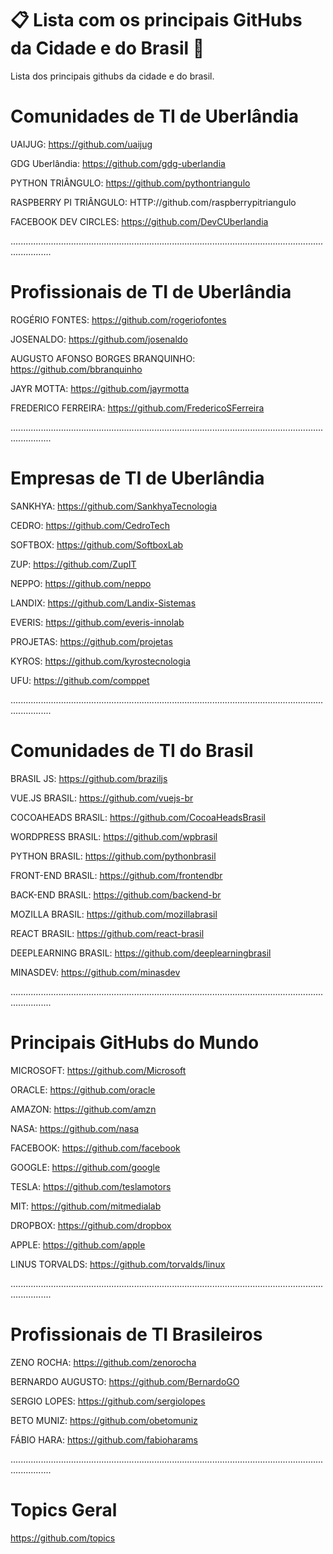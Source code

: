 # 📋 Lista com os principais GitHubs da Cidade e do Brasil 🚀
Lista dos principais githubs da cidade e do brasil.

# Comunidades de TI de Uberlândia 

UAIJUG: https://github.com/uaijug

GDG Uberlândia: https://github.com/gdg-uberlandia

PYTHON TRIÂNGULO: https://github.com/pythontriangulo

RASPBERRY PI TRIÂNGULO: HTTP://github.com/raspberrypitriangulo

FACEBOOK DEV CIRCLES: https://github.com/DevCUberlandia

............................................................................................................................................

# Profissionais de TI de Uberlândia

ROGÉRIO FONTES: https://github.com/rogeriofontes

JOSENALDO: https://github.com/josenaldo

AUGUSTO AFONSO BORGES BRANQUINHO: https://github.com/bbranquinho

JAYR MOTTA: https://github.com/jayrmotta

FREDERICO FERREIRA: https://github.com/FredericoSFerreira

............................................................................................................................................

# Empresas de TI de Uberlândia

SANKHYA: https://github.com/SankhyaTecnologia

CEDRO: https://github.com/CedroTech

SOFTBOX: https://github.com/SoftboxLab

ZUP: https://github.com/ZupIT

NEPPO: https://github.com/neppo

LANDIX: https://github.com/Landix-Sistemas

EVERIS: https://github.com/everis-innolab

PROJETAS: https://github.com/projetas

KYROS: https://github.com/kyrostecnologia

UFU: https://github.com/comppet

............................................................................................................................................

# Comunidades de TI do Brasil

BRASIL JS: https://github.com/braziljs

VUE.JS BRASIL: https://github.com/vuejs-br

COCOAHEADS BRASIL: https://github.com/CocoaHeadsBrasil

WORDPRESS BRASIL: https://github.com/wpbrasil

PYTHON BRASIL: https://github.com/pythonbrasil

FRONT-END BRASIL: https://github.com/frontendbr

BACK-END BRASIL: https://github.com/backend-br

MOZILLA BRASIL: https://github.com/mozillabrasil

REACT BRASIL: https://github.com/react-brasil

DEEPLEARNING BRASIL: https://github.com/deeplearningbrasil

MINASDEV: https://github.com/minasdev

............................................................................................................................................

# Principais GitHubs do Mundo

MICROSOFT: https://github.com/Microsoft

ORACLE: https://github.com/oracle

AMAZON: https://github.com/amzn

NASA: https://github.com/nasa

FACEBOOK: https://github.com/facebook

GOOGLE: https://github.com/google

TESLA: https://github.com/teslamotors

MIT: https://github.com/mitmedialab

DROPBOX: https://github.com/dropbox

APPLE: https://github.com/apple

LINUS TORVALDS: https://github.com/torvalds/linux

............................................................................................................................................

# Profissionais de TI Brasileiros

ZENO ROCHA: https://github.com/zenorocha

BERNARDO AUGUSTO: https://github.com/BernardoGO

SERGIO LOPES: https://github.com/sergiolopes

BETO MUNIZ: https://github.com/obetomuniz

FÁBIO HARA: https://github.com/fabioharams

............................................................................................................................................

# Topics Geral
https://github.com/topics








